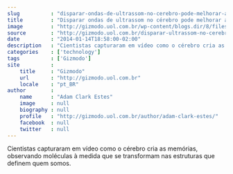 ```yaml
---
slug          : "disparar-ondas-de-ultrassom-no-cerebro-pode-melhorar-as-capacidades-sensoriais"
title         : "Disparar ondas de ultrassom no cérebro pode melhorar as capacidades sensoriais"
image         : "http://gizmodo.uol.com.br/wp-content/blogs.dir/8/files/2014/01/original-201.jpg"
source        : "http://gizmodo.uol.com.br/disparar-ultrassom-no-cerebro-pode-melhorar-as-capacidades-sensoriais/"
date          : "2014-01-14T18:58:00-02:00"
description   : "Cientistas capturaram em vídeo como o cérebro cria as memórias, observando moléculas à medida que se transformam nas estruturas que definem quem somos."
categories    : ['technology']
tags          : ['Gizmodo']
site          :
    title     : "Gizmodo"
    url       : "http://gizmodo.uol.com.br"
    locale    : "pt_BR"
author        :
    name      : "Adam Clark Estes"
    image     : null
    biography : null
    profile   : "http://gizmodo.uol.com.br/author/adam-clark-estes/"
    facebook  : null
    twitter   : null
---
```


Cientistas capturaram em vídeo como o cérebro cria as memórias, observando moléculas à medida que se transformam nas estruturas que definem quem somos.
